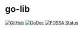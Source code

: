 # go-lib

[![GitHub](https://img.shields.io/github/license/baidu/go-lib)](https://github.com/baidu/go-lib/blob/master/LICENSE)
[![GoDoc](https://godoc.org/github.com/baidu/go-lib?status.svg)](https://godoc.org/github.com/baidu/go-lib)
[![FOSSA Status](https://app.fossa.io/api/projects/git%2Bgithub.com%2Fbaidu%2Fgo-lib.svg?type=shield)](https://app.fossa.com/reports/eecf8782-54f7-46cc-945f-0aa1836b00bf)
